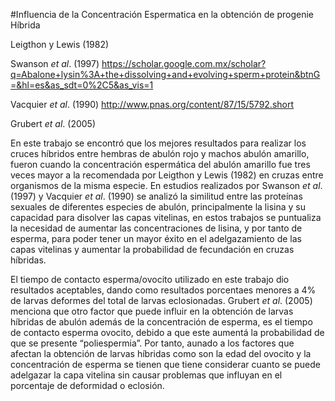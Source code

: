 #Influencia de la Concentración Espermatica en la obtención de progenie Híbrida

Leigthon y Lewis (1982)

Swanson *et al*. (1997) https://scholar.google.com.mx/scholar?q=Abalone+lysin%3A+the+dissolving+and+evolving+sperm+protein&btnG=&hl=es&as_sdt=0%2C5&as_vis=1

Vacquier *et al*. (1990) http://www.pnas.org/content/87/15/5792.short

Grubert *et al*. (2005)


En este trabajo se encontró que los mejores resultados para realizar los cruces híbridos entre hembras de abulón rojo y machos abulón amarillo, fueron cuando la concentración espermática del abulón amarillo fue tres veces mayor a la recomendada por Leigthon y Lewis (1982) en cruzas entre organismos de la misma especie. En estudios realizados por Swanson *et al*. (1997) y Vacquier *et al*. (1990) se  analizó la similitud entre las proteínas sexuales de diferentes especies de abulón, principalmente la lisina y su capacidad para disolver las capas vitelinas, en estos trabajos se puntualiza la necesidad de aumentar las concentraciones de lisina, y por tanto de esperma, para poder tener un mayor éxito en el adelgazamiento de las capas vitelinas y aumentar la probabilidad de fecundación en cruzas híbridas. 

El tiempo de contacto esperma/ovocito utilizado en este trabajo dio resultados aceptables, dando como resultados porcentaes menores a 4% de larvas deformes del total de larvas eclosionadas. Grubert *et al*. (2005) menciona que otro factor que puede influir en la obtención de larvas híbridas de abulón además de la concentración de esperma, es el tiempo de contacto esperma ovocito, debido a que este aumentá la probabilidad de que se presente “poliespermia”. Por tanto, aunado a los factores que afectan la obtención de larvas híbridas como son la edad del ovocito y la concentración de esperma se tienen que tiene considerar cuanto se puede adelgazar la capa vitelina sin causar problemas que influyan en el porcentaje de deformidad o eclosión. 

